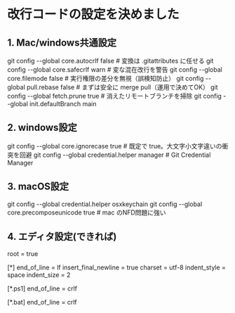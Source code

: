 # 改行コードの設定を決めました
## 1. Mac/windows共通設定

git config --global core.autocrlf false   # 変換は .gitattributes に任せる
git config --global core.safecrlf warn    # 変な混在改行を警告
git config --global core.filemode false   # 実行権限の差分を無視（誤検知防止）
git config --global pull.rebase false     # まずは安全に merge pull（運用で決めてOK）
git config --global fetch.prune true      # 消えたリモートブランチを掃除
git config --global init.defaultBranch main

## 2. windows設定
git config --global core.ignorecase true      # 既定で true。大文字小文字違いの衝突を回避
git config --global credential.helper manager # Git Credential Manager

## 3. macOS設定
git config --global credential.helper osxkeychain
git config --global core.precomposeunicode true  # mac のNFD問題に強い

## 4. エディタ設定(できれば)
root = true

[*]
end_of_line = lf
insert_final_newline = true
charset = utf-8
indent_style = space
indent_size = 2

[*.ps1]
end_of_line = crlf

[*.bat]
end_of_line = crlf

